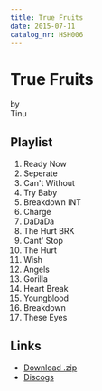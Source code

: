 ```yaml
---
title: True Fruits
date: 2015-07-11
catalog_nr: HSH006
---
```


# True Fruits
by  
Tinu

## Playlist

1. Ready Now
2. Seperate
3. Can't Without
4. Try Baby
5. Breakdown INT
6. Charge
7. DaDaDa
8. The Hurt BRK
9. Cant' Stop
10. The Hurt
11. Wish
12. Angels
13. Gorilla
14. Heart Break
15. Youngblood
16. Breakdown
17. These Eyes

## Links

* [Download .zip](https://cdn.homestreethome.ch/releases/hsh006/zip/hsh006.zip)
* [Discogs](https://www.discogs.com/Tinu-True-Fruits/release/7579828)
